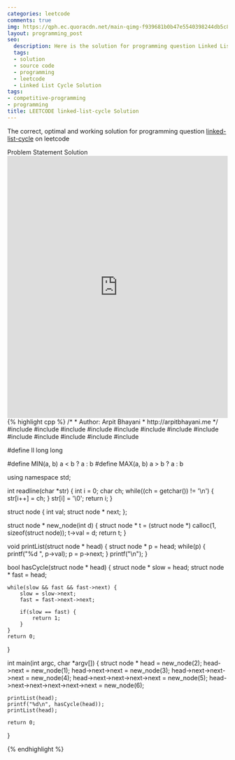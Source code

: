 ```yaml
---
categories: leetcode
comments: true
img: https://qph.ec.quoracdn.net/main-qimg-f939681b0b47e5540398244db5c8966f?convert_to_webp=true
layout: programming_post
seo:
  description: Here is the solution for programming question Linked List Cycle on leetcode
  tags:
  - solution
  - source code
  - programming
  - leetcode
  - Linked List Cycle Solution
tags:
- competitive-programming
- programming
title: LEETCODE linked-list-cycle Solution
---
```

The correct, optimal and working solution for programming question [linked-list-cycle](https://leetcode.com/problems/linked-list-cycle/) on leetcode

<div class="ui secondary pointing large menu">
  <a class="grey item" data-tab="problem-statement">
    Problem Statement
  </a>
  <a class="active item grey" data-tab="solution">
    Solution
  </a>
</div>
<div class="ui bottom attached tab" data-tab="problem-statement">
    <iframe src="https://leetcode.com/problems/linked-list-cycle/" width="100%" height="600px" style="overflow: scroll; border: none;"></iframe>
</div>
<div class="ui bottom attached active tab" data-tab="solution">
{% highlight cpp %}
/*
 *  Author: Arpit Bhayani
 *  http://arpitbhayani.me
 */
#include <cmath>
#include <cstdio>
#include <cstdlib>
#include <climits>
#include <deque>
#include <iostream>
#include <list>
#include <limits>
#include <map>
#include <queue>
#include <set>
#include <stack>
#include <vector>

#define ll long long

#define MIN(a, b) a < b ? a : b
#define MAX(a, b) a > b ? a : b

using namespace std;

int readline(char *str) {
    int i = 0;
    char ch;
    while((ch = getchar()) != '\n') {
        str[i++] = ch;
    }
    str[i] = '\0';
    return i;
}

struct node {
    int val;
    struct node * next;
};

struct node * new_node(int d) {
    struct node * t = (struct node *) calloc(1, sizeof(struct node));
    t->val = d;
    return t;
}

void printList(struct node * head) {
    struct node * p = head;
    while(p) {
        printf("%d ", p->val);
        p = p->next;
    }
    printf("\n");
}

bool hasCycle(struct node * head) {
    struct node * slow = head;
    struct node * fast = head;

    while(slow && fast && fast->next) {
        slow = slow->next;
        fast = fast->next->next;

        if(slow == fast) {
            return 1;
        }
    }
    return 0;
}

int main(int argc, char *argv[]) {
    struct node * head = new_node(2);
    head->next = new_node(1);
    head->next->next = new_node(3);
    head->next->next->next = new_node(4);
    head->next->next->next->next = new_node(5);
    head->next->next->next->next->next = new_node(6);

    printList(head);
    printf("%d\n", hasCycle(head));
    printList(head);

    return 0;
}

{% endhighlight %}
</div>
